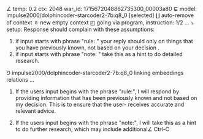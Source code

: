 ∠ temp: 0.2 ctx: 2048 war_id: 1715672048862735300_00003a80
⋤ model: impulse2000/dolphincoder-starcoder2-7b:q8_0 [selected]
∐ auto-remove of context
ㆆ new empty context
◰ going via program, instruction: 1/2 ...
⤵ setup: Response should complain with these assumptions:
1. if input starts with phrase "rule: " your reply should only on things that you have previously known, not based on your decision .
2. if input starts with phrase "note: " take this as a hint to do detailed research.

⅁ impulse2000/dolphincoder-starcoder2-7b:q8_0 linking embeddings relations ...
1. If the users input begins with the phrase "rule:", I will respond by providing information that has been previously known and not based on my decision. This is to ensure that the user-
receives accurate and relevant advice.

2. If the users input begins with the phrase "note:", I will take this as a hint to do further research, which may include additional∠ Ctrl-C
